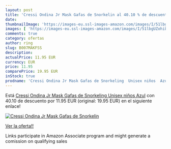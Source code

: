```yaml
---
layout: post
title: 'Cressi Ondina Jr Mask Gafas de Snorkelin al 40.10 % de descuento'
date: 
thumbnailImage: 'https://images-eu.ssl-images-amazon.com/images/I/51lbgUZohiL._SL200_.jpg'
images: [ 'https://images-eu.ssl-images-amazon.com/images/I/51lbgUZohiL._SL200_.jpg' ]
comments: true
category: ofertas
author: ring
slug: B007MAKFSS
description:
actualPrice: 11.95 EUR
currency: EUR
price: 11.95
comparePrice: 19.95 EUR
inStock: true
prodname: 'Cressi Ondina Jr Mask Gafas de Snorkeling  Unisex niños  Azul'
---
```


Está [Cressi Ondina Jr Mask Gafas de Snorkeling  Unisex niños  Azul](https://www.amazon.es/dp/B007MAKFSS/?tag=tolees-21) con 40.10 de descuento por 11.95 EUR (original: 19.95 EUR) en el siguiente enlace!

[![Cressi Ondina Jr Mask Gafas de Snorkelin](https://images-eu.ssl-images-amazon.com/images/I/51lbgUZohiL._SL200_.jpg)](https://www.amazon.es/dp/B007MAKFSS/?tag=tolees-21)

[Ver la oferta!!](https://www.amazon.es/dp/B007MAKFSS/?tag=tolees-21)

Links participate in Amazon Associate program and might generate a comission on qualifying sales


